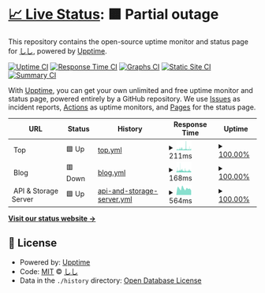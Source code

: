 # [📈 Live Status](https://sisi.github.io/uptime): <!--live status--> **🟧 Partial outage**

This repository contains the open-source uptime monitor and status page for [しし](https://github.com/sisi), powered by [Upptime](https://github.com/upptime/upptime).

[![Uptime CI](https://github.com/koj-co/upptime/workflows/Uptime%20CI/badge.svg)](https://github.com/koj-co/upptime/actions?query=workflow%3A%22Uptime+CI%22)
[![Response Time CI](https://github.com/koj-co/upptime/workflows/Response%20Time%20CI/badge.svg)](https://github.com/koj-co/upptime/actions?query=workflow%3A%22Response+Time+CI%22)
[![Graphs CI](https://github.com/koj-co/upptime/workflows/Graphs%20CI/badge.svg)](https://github.com/koj-co/upptime/actions?query=workflow%3A%22Graphs+CI%22)
[![Static Site CI](https://github.com/koj-co/upptime/workflows/Static%20Site%20CI/badge.svg)](https://github.com/koj-co/upptime/actions?query=workflow%3A%22Static+Site+CI%22)
[![Summary CI](https://github.com/koj-co/upptime/workflows/Summary%20CI/badge.svg)](https://github.com/koj-co/upptime/actions?query=workflow%3A%22Summary+CI%22)

With [Upptime](https://upptime.js.org), you can get your own unlimited and free uptime monitor and status page, powered entirely by a GitHub repository. We use [Issues](https://github.com/sisi/uptime/issues) as incident reports, [Actions](https://github.com/sisi/uptime/actions) as uptime monitors, and [Pages](https://sisi.github.io/uptime) for the status page.

<!--start: status pages-->
<!-- This summary is generated by Upptime (https://github.com/upptime/upptime) -->
<!-- Do not edit this manually, your changes will be overwritten -->
<!-- prettier-ignore -->
| URL | Status | History | Response Time | Uptime |
| --- | ------ | ------- | ------------- | ------ |
| <img alt="" src="https://blog.hiroki.email/img/icon-512.png" height="13"> Top | 🟩 Up | [top.yml](https://github.com/sisi/uptime/commits/HEAD/history/top.yml) | <details><summary><img alt="Response time graph" src="./graphs/top/response-time-week.png" height="20"> 211ms</summary><br><a href="https://status.hiroki.email/history/top"><img alt="Response time 173" src="https://img.shields.io/endpoint?url=https%3A%2F%2Fraw.githubusercontent.com%2Fsisi%2Fuptime%2FHEAD%2Fapi%2Ftop%2Fresponse-time.json"></a><br><a href="https://status.hiroki.email/history/top"><img alt="24-hour response time 204" src="https://img.shields.io/endpoint?url=https%3A%2F%2Fraw.githubusercontent.com%2Fsisi%2Fuptime%2FHEAD%2Fapi%2Ftop%2Fresponse-time-day.json"></a><br><a href="https://status.hiroki.email/history/top"><img alt="7-day response time 211" src="https://img.shields.io/endpoint?url=https%3A%2F%2Fraw.githubusercontent.com%2Fsisi%2Fuptime%2FHEAD%2Fapi%2Ftop%2Fresponse-time-week.json"></a><br><a href="https://status.hiroki.email/history/top"><img alt="30-day response time 179" src="https://img.shields.io/endpoint?url=https%3A%2F%2Fraw.githubusercontent.com%2Fsisi%2Fuptime%2FHEAD%2Fapi%2Ftop%2Fresponse-time-month.json"></a><br><a href="https://status.hiroki.email/history/top"><img alt="1-year response time 178" src="https://img.shields.io/endpoint?url=https%3A%2F%2Fraw.githubusercontent.com%2Fsisi%2Fuptime%2FHEAD%2Fapi%2Ftop%2Fresponse-time-year.json"></a></details> | <details><summary><a href="https://status.hiroki.email/history/top">100.00%</a></summary><a href="https://status.hiroki.email/history/top"><img alt="All-time uptime 100.00%" src="https://img.shields.io/endpoint?url=https%3A%2F%2Fraw.githubusercontent.com%2Fsisi%2Fuptime%2FHEAD%2Fapi%2Ftop%2Fuptime.json"></a><br><a href="https://status.hiroki.email/history/top"><img alt="24-hour uptime 100.00%" src="https://img.shields.io/endpoint?url=https%3A%2F%2Fraw.githubusercontent.com%2Fsisi%2Fuptime%2FHEAD%2Fapi%2Ftop%2Fuptime-day.json"></a><br><a href="https://status.hiroki.email/history/top"><img alt="7-day uptime 100.00%" src="https://img.shields.io/endpoint?url=https%3A%2F%2Fraw.githubusercontent.com%2Fsisi%2Fuptime%2FHEAD%2Fapi%2Ftop%2Fuptime-week.json"></a><br><a href="https://status.hiroki.email/history/top"><img alt="30-day uptime 100.00%" src="https://img.shields.io/endpoint?url=https%3A%2F%2Fraw.githubusercontent.com%2Fsisi%2Fuptime%2FHEAD%2Fapi%2Ftop%2Fuptime-month.json"></a><br><a href="https://status.hiroki.email/history/top"><img alt="1-year uptime 100.00%" src="https://img.shields.io/endpoint?url=https%3A%2F%2Fraw.githubusercontent.com%2Fsisi%2Fuptime%2FHEAD%2Fapi%2Ftop%2Fuptime-year.json"></a></details>
| <img alt="" src="https://blog.hiroki.email/author/hiroki/avatar.jpg" height="13"> Blog | 🟥 Down | [blog.yml](https://github.com/sisi/uptime/commits/HEAD/history/blog.yml) | <details><summary><img alt="Response time graph" src="./graphs/blog/response-time-week.png" height="20"> 168ms</summary><br><a href="https://status.hiroki.email/history/blog"><img alt="Response time 148" src="https://img.shields.io/endpoint?url=https%3A%2F%2Fraw.githubusercontent.com%2Fsisi%2Fuptime%2FHEAD%2Fapi%2Fblog%2Fresponse-time.json"></a><br><a href="https://status.hiroki.email/history/blog"><img alt="24-hour response time 158" src="https://img.shields.io/endpoint?url=https%3A%2F%2Fraw.githubusercontent.com%2Fsisi%2Fuptime%2FHEAD%2Fapi%2Fblog%2Fresponse-time-day.json"></a><br><a href="https://status.hiroki.email/history/blog"><img alt="7-day response time 168" src="https://img.shields.io/endpoint?url=https%3A%2F%2Fraw.githubusercontent.com%2Fsisi%2Fuptime%2FHEAD%2Fapi%2Fblog%2Fresponse-time-week.json"></a><br><a href="https://status.hiroki.email/history/blog"><img alt="30-day response time 144" src="https://img.shields.io/endpoint?url=https%3A%2F%2Fraw.githubusercontent.com%2Fsisi%2Fuptime%2FHEAD%2Fapi%2Fblog%2Fresponse-time-month.json"></a><br><a href="https://status.hiroki.email/history/blog"><img alt="1-year response time 151" src="https://img.shields.io/endpoint?url=https%3A%2F%2Fraw.githubusercontent.com%2Fsisi%2Fuptime%2FHEAD%2Fapi%2Fblog%2Fresponse-time-year.json"></a></details> | <details><summary><a href="https://status.hiroki.email/history/blog">100.00%</a></summary><a href="https://status.hiroki.email/history/blog"><img alt="All-time uptime 100.00%" src="https://img.shields.io/endpoint?url=https%3A%2F%2Fraw.githubusercontent.com%2Fsisi%2Fuptime%2FHEAD%2Fapi%2Fblog%2Fuptime.json"></a><br><a href="https://status.hiroki.email/history/blog"><img alt="24-hour uptime 100.00%" src="https://img.shields.io/endpoint?url=https%3A%2F%2Fraw.githubusercontent.com%2Fsisi%2Fuptime%2FHEAD%2Fapi%2Fblog%2Fuptime-day.json"></a><br><a href="https://status.hiroki.email/history/blog"><img alt="7-day uptime 100.00%" src="https://img.shields.io/endpoint?url=https%3A%2F%2Fraw.githubusercontent.com%2Fsisi%2Fuptime%2FHEAD%2Fapi%2Fblog%2Fuptime-week.json"></a><br><a href="https://status.hiroki.email/history/blog"><img alt="30-day uptime 100.00%" src="https://img.shields.io/endpoint?url=https%3A%2F%2Fraw.githubusercontent.com%2Fsisi%2Fuptime%2FHEAD%2Fapi%2Fblog%2Fuptime-month.json"></a><br><a href="https://status.hiroki.email/history/blog"><img alt="1-year uptime 100.00%" src="https://img.shields.io/endpoint?url=https%3A%2F%2Fraw.githubusercontent.com%2Fsisi%2Fuptime%2FHEAD%2Fapi%2Fblog%2Fuptime-year.json"></a></details>
| <img alt="" src="https://blog.hiroki.email/author/hiroki/avatar.jpg" height="13"> API & Storage Server | 🟩 Up | [api-and-storage-server.yml](https://github.com/sisi/uptime/commits/HEAD/history/api-and-storage-server.yml) | <details><summary><img alt="Response time graph" src="./graphs/api-and-storage-server/response-time-week.png" height="20"> 564ms</summary><br><a href="https://status.hiroki.email/history/api-and-storage-server"><img alt="Response time 661" src="https://img.shields.io/endpoint?url=https%3A%2F%2Fraw.githubusercontent.com%2Fsisi%2Fuptime%2FHEAD%2Fapi%2Fapi-and-storage-server%2Fresponse-time.json"></a><br><a href="https://status.hiroki.email/history/api-and-storage-server"><img alt="24-hour response time 392" src="https://img.shields.io/endpoint?url=https%3A%2F%2Fraw.githubusercontent.com%2Fsisi%2Fuptime%2FHEAD%2Fapi%2Fapi-and-storage-server%2Fresponse-time-day.json"></a><br><a href="https://status.hiroki.email/history/api-and-storage-server"><img alt="7-day response time 564" src="https://img.shields.io/endpoint?url=https%3A%2F%2Fraw.githubusercontent.com%2Fsisi%2Fuptime%2FHEAD%2Fapi%2Fapi-and-storage-server%2Fresponse-time-week.json"></a><br><a href="https://status.hiroki.email/history/api-and-storage-server"><img alt="30-day response time 829" src="https://img.shields.io/endpoint?url=https%3A%2F%2Fraw.githubusercontent.com%2Fsisi%2Fuptime%2FHEAD%2Fapi%2Fapi-and-storage-server%2Fresponse-time-month.json"></a><br><a href="https://status.hiroki.email/history/api-and-storage-server"><img alt="1-year response time 682" src="https://img.shields.io/endpoint?url=https%3A%2F%2Fraw.githubusercontent.com%2Fsisi%2Fuptime%2FHEAD%2Fapi%2Fapi-and-storage-server%2Fresponse-time-year.json"></a></details> | <details><summary><a href="https://status.hiroki.email/history/api-and-storage-server">100.00%</a></summary><a href="https://status.hiroki.email/history/api-and-storage-server"><img alt="All-time uptime 100.00%" src="https://img.shields.io/endpoint?url=https%3A%2F%2Fraw.githubusercontent.com%2Fsisi%2Fuptime%2FHEAD%2Fapi%2Fapi-and-storage-server%2Fuptime.json"></a><br><a href="https://status.hiroki.email/history/api-and-storage-server"><img alt="24-hour uptime 100.00%" src="https://img.shields.io/endpoint?url=https%3A%2F%2Fraw.githubusercontent.com%2Fsisi%2Fuptime%2FHEAD%2Fapi%2Fapi-and-storage-server%2Fuptime-day.json"></a><br><a href="https://status.hiroki.email/history/api-and-storage-server"><img alt="7-day uptime 100.00%" src="https://img.shields.io/endpoint?url=https%3A%2F%2Fraw.githubusercontent.com%2Fsisi%2Fuptime%2FHEAD%2Fapi%2Fapi-and-storage-server%2Fuptime-week.json"></a><br><a href="https://status.hiroki.email/history/api-and-storage-server"><img alt="30-day uptime 100.00%" src="https://img.shields.io/endpoint?url=https%3A%2F%2Fraw.githubusercontent.com%2Fsisi%2Fuptime%2FHEAD%2Fapi%2Fapi-and-storage-server%2Fuptime-month.json"></a><br><a href="https://status.hiroki.email/history/api-and-storage-server"><img alt="1-year uptime 100.00%" src="https://img.shields.io/endpoint?url=https%3A%2F%2Fraw.githubusercontent.com%2Fsisi%2Fuptime%2FHEAD%2Fapi%2Fapi-and-storage-server%2Fuptime-year.json"></a></details>

<!--end: status pages-->

[**Visit our status website →**](https://sisi.github.io/uptime)

## 📄 License

- Powered by: [Upptime](https://github.com/upptime/upptime)
- Code: [MIT](./LICENSE) © [しし](https://github.com/sisi)
- Data in the `./history` directory: [Open Database License](https://opendatacommons.org/licenses/odbl/1-0/)
